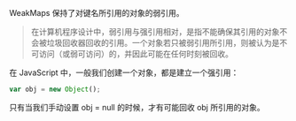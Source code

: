 WeakMaps 保持了对键名所引用的对象的弱引用。

>在计算机程序设计中，弱引用与强引用相对，是指不能确保其引用的对象不会被垃圾回收器回收的引用。一个对象若只被弱引用所引用，则被认为是不可访问（或弱可访问）的，并因此可能在任何时刻被回收。


在 JavaScript 中，一般我们创建一个对象，都是建立一个强引用：
```js
var obj = new Object();
```
只有当我们手动设置 obj = null 的时候，才有可能回收 obj 所引用的对象。